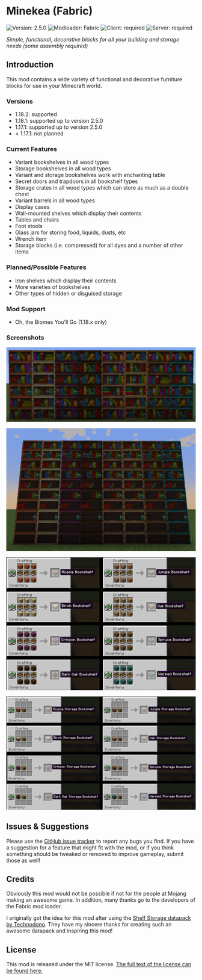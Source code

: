 # Minekea (Fabric)

![Version: 2.5.0](https://img.shields.io/badge/version-2.5.0-blueviolet?style=flat-square) ![Modloader: Fabric](https://img.shields.io/badge/modloader-Fabric-1976d2?style=flat-square) ![Client: required](https://img.shields.io/badge/client-required-4caf50?style=flat-square) ![Server: required](https://img.shields.io/badge/server-required-4caf50?style=flat-square)

_Simple, functional, decorative blocks for all your building and storage needs (some assembly required)_

## Introduction

This mod contains a wide variety of functional and decorative furniture blocks for use in your Minecraft world.

### Versions

* 1.18.2: supported
* 1.18.1: supported up to version 2.5.0
* 1.17.1: supported up to version 2.5.0
* < 1.17.1: not planned

### Current Features

* Variant bookshelves in all wood types
* Storage bookshelves in all wood types
* Variant and storage bookshelves work with enchanting table
* Secret doors and trapdoors in all bookshelf types
* Storage crates in all wood types which can store as much as a double chest
* Variant barrels in all wood types
* Display cases
* Wall-mounted shelves which display their contents
* Tables and chairs
* Foot stools
* Glass jars for storing food, liquids, dusts, etc
* Wrench item
* Storage blocks (i.e. compressed) for all dyes and a number of other items

### Planned/Possible Features

* Iron shelves which display their contents
* More varieties of bookshelves
* Other types of hidden or disguised storage

### Mod Support

* Oh, the Biomes You'll Go (1.18.x only)

### Screenshots

![Shelves](./docs/img/shelves.png)

![Storage Shelves](./docs/img/storage-shelves.png)

![Shelf Recipes](./docs/img/shelf-recipes.png)

![Storage Shelf Recipes](./docs/img/storage-recipes.png)

## Issues & Suggestions

Please use the [GitHub issue tracker](https://github.com/chimericdream/minekea-fabric/issues) to report any bugs
you find. If you have a suggestion for a feature that might fit with the mod, or if you think something should be
tweaked or removed to improve gameplay, submit those as well!

## Credits

Obviously this mod would not be possible if not for the people at Mojang making an awesome game. In addition, many
thanks go to the developers of the Fabric mod loader.

I originally got the idea for this mod after using the
[Shelf Storage datapack by Technodono](https://www.planetminecraft.com/data-pack/shelf-storage/). They have my sincere
thanks for creating such an awesome datapack and inspiring this mod!

## License

This mod is released under the MIT license. [The full text of the license can be found here.](./LICENSE)
